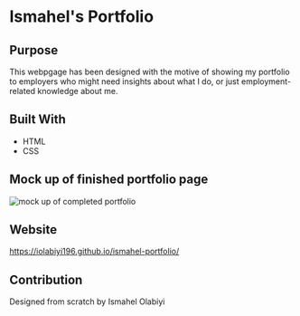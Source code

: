 # Ismahel's Portfolio

## Purpose
This webpgage has been designed with the motive of showing my portfolio to employers who might need insights about what I do, or just employment-related knowledge about me.

## Built With
* HTML
* CSS

## Mock up of finished portfolio page
![mock up of completed portfolio](.assets/images/mockup)

## Website
https://iolabiyi196.github.io/ismahel-portfolio/

## Contribution
Designed from scratch by Ismahel Olabiyi
